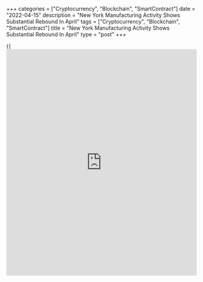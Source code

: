 +++
categories = ["Cryptocurrency", "Blockchain", "SmartContract"]
date = "2022-04-15"
description = "New York Manufacturing Activity Shows Substantial Rebound In April"
tags = ["Cryptocurrency", "Blockchain", "SmartContract"]
title = "New York Manufacturing Activity Shows Substantial Rebound In April"
type = "post"
+++

{{<iframe id="large-banner" src="https://www.bounty.group/#slide=5.0" width="100%" height="600" scrolling="no" style="border: 0px solid rgb(216, 221, 230); border-radius: 3px;">}}

After reporting an unexpected contraction in New York manufacturing
activity in the previous month, the Federal Reserve Bank of New York
released a report on Friday showing a substantial rebound in activity in
the month of April.

The New York Fed said its general [business][1] conditions index soared
to a positive 24.6 in April after tumbling to a negative 11.8 in March.
A positive reading indicates an expansion in regional manufacturing
activity.

Economists had expected the general business conditions index to show a
much more modest rebound to a positive 0.5.

The rebound by the headline index came as the new orders spiked to a
positive 25.1 in April from a negative 11.2 in March, and the shipments
index skyrocketed to a positive 34.5 from a negative 7.4.

Meanwhile, the report showed the number of employees index slid to 7.3
in April from 14.5 in March, indicating a slowdown in the pace of job
growth.

The New York Fed also said the unfilled orders index rose to 17.3 in
April from 13.1 in March, while the delivery time index dropped to 21.8
from 32.7.

While the prices paid index jumped to a record high of 86.4 in April
from 73.8 in March, the prices received index fell to 49.1 from 56.1.

Looking ahead, the New York Fed said firms were significantly less
optimistic about the six-month outlook than in recent months.

The index for future business conditions tumbled to 15.2 in April from
36.6 in March, falling to its lowest level since early in the pandemic.

Longer delivery times, higher prices, and increases in employment are
all expected in the months ahead, and capital spending plans remained
firm, the New York Fed said.

"Empire manufacturing's rise back into positive territory in April
offers proof that a much-improved [health][2] situation hasn't caused
goods demand to fall off a cliff," said Oren Klachkin, Lead U.S.
Economist at Oxford Economics.

"We expect manufacturing in New York - and the US [economy][3] overall -
to record a healthy streak of gains as factories work to fulfill unmet
orders," he added. "However, supply-side constraints aren't going to
dissipate any time soon and will continue to limit manufacturers'
ability to fully meet orders."

Next Thursday, the Philadelphia Federal Reserve is scheduled to release
its report on regional manufacturing activity. The Philly Fed Index is
expected to drop to 20.9 in April from 27.4 in March.

For comments and feedback [contact](https://www.playgroundfx.com/contact/): editorial@rtt[news](https://www.letsplayfx.com/blog/forex-news-website/).com

[Economic News][3]

 **What parts of the world are seeing the best (and worst) economic
performances lately? Click[here][4] to check out our [Econ Scorecard][4]
and find out! See up-to-the-moment [ranking](https://www.playgroundfx.com/blog/crypto-exchange-ranking/)s for the best and worst
performers in [GDP][5], [unemployment rate][6], [inflation][4] and much
more.**

   1. www.rtt[news](https://www.letsplayfx.com/blog/forex-news-website/).com/Content/Business.aspx
   2. www.rtt[news](https://www.letsplayfx.com/blog/forex-news-website/).com/Content/Health.aspx
   3. www.rtt[news](https://www.letsplayfx.com/blog/forex-news-website/).com/Content/EconomicNews.aspx
   4. www.rtt[news](https://www.letsplayfx.com/blog/forex-news-website/).com/economic-scorecard/world-rank/CPI/highest-performance.aspx
   5. www.rtt[news](https://www.letsplayfx.com/blog/forex-news-website/).com/economic-scorecard/world-rank/GDP/highest-performance.aspx
   6. www.rtt[news](https://www.letsplayfx.com/blog/forex-news-website/).com/economic-scorecard/world-rank/unemployment-rate/lowest-performance.aspx